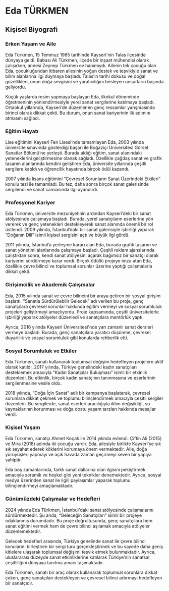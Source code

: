 # Eda TÜRKMEN

## Kişisel Biyografi

### Erken Yaşam ve Aile

Eda Türkmen, 15 Temmuz 1985 tarihinde Kayseri'nin Talas ilçesinde dünyaya geldi. Babası Ali Türkmen, ilçede bir inşaat mühendisi olarak çalışırken, annesi Zeynep Türkmen ev hanımıydı. Ailenin tek çocuğu olan Eda, çocukluğundan itibaren ailesinin yoğun destek ve teşvikiyle sanat ve bilim alanlarına ilgi duymaya başladı. Talas’ın tarihi dokusu ve doğal güzellikleri, onun doğa sevgisini ve yaratıcılığını besleyen unsurların başında geliyordu.

Küçük yaşlarda resim yapmaya başlayan Eda, ilkokul döneminde öğretmeninin yönlendirmesiyle yerel sanat sergilerine katılmaya başladı. Ortaokul yıllarında, Kayseri’de düzenlenen genç ressamlar yarışmasında birinci olarak dikkat çekti. Bu durum, onun sanat kariyerinin ilk adımını atmasını sağladı.

### Eğitim Hayatı

Lise eğitimini Kayseri Fen Lisesi’nde tamamlayan Eda, 2003 yılında üniversite sınavında gösterdiği başarı ile Boğaziçi Üniversitesi Görsel Sanatlar Bölümü’ne yerleşti. Burada aldığı eğitim, sanat alanındaki yeteneklerini geliştirmesine olanak sağladı. Özellikle çağdaş sanat ve grafik tasarım alanlarında kendini geliştiren Eda, üniversite yıllarında çeşitli sergilere katıldı ve öğrencilik hayatında birçok ödül kazandı.

2007 yılında lisans eğitimini “Çevresel Sorunların Sanat Üzerindeki Etkileri” konulu tezi ile tamamladı. Bu tez, daha sonra birçok sanat galerisinde sergilendi ve sanat camiasında ilgi uyandırdı.

### Profesyonel Kariyer

Eda Türkmen, üniversite mezuniyetinin ardından Kayseri’deki bir sanat atölyesinde çalışmaya başladı. Burada, yerel sanatçıların eserlerine yön vererek ve genç yetenekleri destekleyerek sanat alanında önemli bir rol üstlendi. 2009 yılında, İstanbul’daki bir sanat galerisiyle işbirliği yaparak “Doğanın Dili” isimli kişisel sergisini açtı ve büyük ilgi gördü.

2011 yılında, İstanbul’a yerleşme kararı alan Eda, burada grafik tasarım ve sanat yönetimi alanlarında çalışmaya başladı. Çeşitli reklam ajanslarında çalıştıktan sonra, kendi sanat atölyesini açarak bağımsız bir sanatçı olarak kariyerini sürdürmeye karar verdi. Birçok ödüllü projeye imza atan Eda, özellikle çevre bilinci ve toplumsal sorunlar üzerine yaptığı çalışmalarla dikkat çekti.

### Girişimcilik ve Akademik Çalışmalar

Eda, 2015 yılında sanat ve çevre bilincini bir araya getiren bir sosyal girişim başlattı. “Sanatla Sürdürülebilir Gelecek” adı verilen bu proje, genç sanatçılara çevresel sorunlar hakkında eğitim vermeyi ve sosyal sorumluluk projeleri geliştirmeyi amaçlıyordu. Proje kapsamında, çeşitli üniversitelerle işbirliği yaparak atölyeler düzenledi ve sanatçılara mentörlük yaptı.

Ayrıca, 2016 yılında Kayseri Üniversitesi'nde yarı zamanlı sanat dersleri vermeye başladı. Burada, genç sanatçılara yaratıcı düşünme, çevresel duyarlılık ve sosyal sorumluluk gibi konularda rehberlik etti.

### Sosyal Sorumluluk ve Etkiler

Eda Türkmen, sanatı kullanarak toplumsal değişim hedefleyen projelere aktif olarak katıldı. 2017 yılında, Türkiye genelindeki kadın sanatçıları desteklemek amacıyla “Kadın Sanatçılar Buluşması” isimli bir etkinlik düzenledi. Bu etkinlik, birçok kadın sanatçının tanınmasına ve eserlerinin sergilenmesine vesile oldu.

2018 yılında, “Doğa İçin Sanat” adlı bir kampanya başlatarak, çevresel sorunlara dikkat çekmek ve toplumu bilinçlendirmek amacıyla çeşitli sergiler düzenledi. Bu sergilerde, sanat eserleri aracılığıyla iklim değişikliği, su kaynaklarının korunması ve doğa dostu yaşam tarzları hakkında mesajlar verdi.

### Kişisel Yaşam

Eda Türkmen, sanatçı Ahmet Koçak ile 2014 yılında evlendi. Çiftin Ali (2015) ve Mira (2018) adında iki çocuğu vardır. Eda, ailesiyle birlikte Kayseri’ye sık sık seyahat ederek köklerini korumaya önem vermektedir. Aile, doğa yürüyüşleri yapmayı ve açık havada zaman geçirmeyi seven bir yapıya sahiptir.

Eda boş zamanlarında, farklı sanat dallarına olan ilgisini pekiştirmek amacıyla seramik ve heykel gibi yeni teknikler denemektedir. Ayrıca, sosyal medya üzerinden sanat ile ilgili paylaşımlar yaparak toplumu bilinçlendirmeyi amaçlamaktadır.

### Günümüzdeki Çalışmalar ve Hedefleri

2024 yılında Eda Türkmen, İstanbul'daki sanat atölyesinde çalışmalarını sürdürmektedir. Şu anda, “Geleceğin Sanatçıları” isimli bir projeye odaklanmış durumdadır. Bu proje doğrultusunda, genç sanatçılara hem sanat eğitimi vermek hem de çevre bilinci aşılamak amacıyla atölyeler düzenlemektedir.

Gelecek hedefleri arasında, Türkiye genelinde sanat ile çevre bilinci konularını birleştiren bir sergi turu gerçekleştirmek ve bu sayede daha geniş kitlelere ulaşarak toplumsal değişimi teşvik etmek bulunmaktadır. Ayrıca, uluslararası düzeyde sanat etkinliklerine katılarak Türkiye’nin sanatsal çeşitliliğini dünyaya tanıtma amacı taşımaktadır.

Eda Türkmen, sanatı bir araç olarak kullanarak toplumsal sorunlara dikkat çeken, genç sanatçıları destekleyen ve çevresel bilinci artırmayı hedefleyen bir sanatçıdır.
